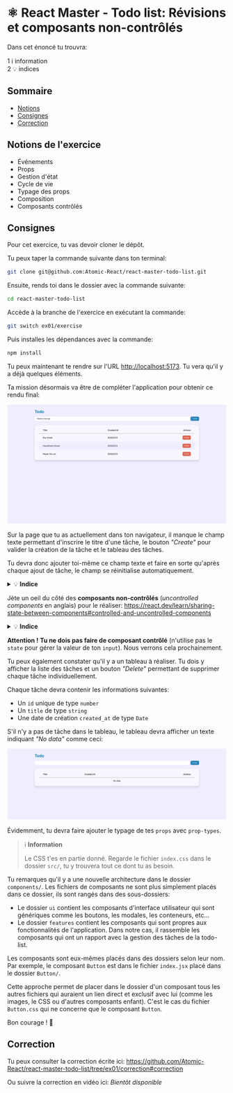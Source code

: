 # ⚛️ React Master - Todo list: Révisions et composants non-contrôlés

Dans cet énoncé tu trouvra:

1 ℹ️ information<br>
2 💡 indices

## Sommaire

<!-- no toc -->
* [Notions](#notions-de-lexercice)
* [Consignes](#consignes)
* [Correction](#correction)

## Notions de l'exercice

* Événements
* Props
* Gestion d'état
* Cycle de vie
* Typage des props
* Composition
* Composants contrôlés

## Consignes

Pour cet exercice, tu vas devoir cloner le dépôt.

Tu peux taper la commande suivante dans ton terminal:

```bash
git clone git@github.com:Atomic-React/react-master-todo-list.git
```

Ensuite, rends toi dans le dossier avec la commande suivante:

```bash
cd react-master-todo-list
```

Accède à la branche de l'exercice en exécutant la commande:

```bash
git switch ex01/exercise
```

Puis installes les dépendances avec la commande:

```bash
npm install
```

Tu peux maintenant te rendre sur l'URL <http://localhost:5173>. Tu vera qu'il y a déjà quelques éléments.

Ta mission désormais va être de compléter l'application pour obtenir ce rendu final:

![Todo list](docs/todo-list.png)

Sur la page que tu as actuellement dans ton navigateur, il manque le champ texte permettant d'inscrire le titre d'une tâche, le bouton _"Create"_ pour valider la création de la tâche et le tableau des tâches.

Tu devra donc ajouter toi-même ce champ texte et faire en sorte qu'après chaque ajout de tâche, le champ se réinitialise automatiquement.

<details>
 <summary>💡 <b>Indice</b></summary>

 > Pour réinitialiser le champ, il se peut que tu éprouves de la difficulté à le faire sans que cela n'occasionne un bug lors de l'ajout d'une tâche au tableau.
 >
 > Si tu réinitialises le champ dans la fonction d'ajout d'une tâche, même après l'exécution de la mise à jour du `state`, il se peut que la tâche que tu viens d'ajouter se voit perdre son `title`.
 >
 > C'est dû au fait que le _setter_ du `state` est asynchrone.
 >
 > Tu peux contourner le problème en utilisant le cycle de vie avec `useEffect` en le mettant en écoute sur les mises à jour apportées au tableau des tâches dans le `state`

</details>

Jète un oeil du côté des **composants non-contrôlés** (_uncontrolled components_ en anglais) pour le réaliser: <https://react.dev/learn/sharing-state-between-components#controlled-and-uncontrolled-components>

<details>
 <summary>💡 <b>Indice</b></summary>

 > Le hook `useRef` permet d'interagir avec des éléments HTML. Il est utilisé pour interagir avec les `input` et faire ce que l'on appelle des "champs non-controllés"
 >
 > Voici le lien vers la documentation de **React** qui parle de `useRef`: <https://react.dev/reference/react/useRef>

</details>

**Attention !** **Tu ne dois pas faire de composant contrôlé** (n'utilise pas le `state` pour gérer la valeur de ton `input`). Nous verrons cela prochainement.

Tu peux également constater qu'il y a un tableau à réaliser. Tu dois y afficher la liste des tâches et un bouton _"Delete"_ permettant de supprimer chaque tâche individuellement.

Chaque tâche devra contenir les informations suivantes:

* Un `id` unique de type `number`
* Un `title` de type `string`
* Une date de création `created_at` de type `Date`

S'il n'y a pas de tâche dans le tableau, le tableau devra afficher un texte indiquant _"No data"_ comme ceci:

![Todo list no data](docs/todo-list-no-data.png)

Évidemment, tu devra faire ajouter le typage de tes `props` avec `prop-types`.

> ℹ️ **Information**
>
> Le CSS t'es en partie donné. Regarde le fichier `index.css` dans le dossier `src/`, tu y trouvera tout ce dont tu as besoin.

Tu remarques qu'il y a une nouvelle architecture dans le dossier `components/`. Les fichiers de composants ne sont plus simplement placés dans ce dossier, ils sont rangés dans des sous-dossiers:

* Le dossier `ui` contient les composants d'interface utilisateur qui sont génériques comme les boutons, les modales, les conteneurs, etc...
* Le dossier `features` contient les composants qui sont propres aux fonctionnalités de l'application. Dans notre cas, il rassemble les composants qui ont un rapport avec la gestion des tâches de la todo-list.

Les composants sont eux-mêmes placés dans des dossiers selon leur nom. Par exemple, le composant `Button` est dans le fichier `index.jsx` placé dans le dossier `Button/`.

Cette approche permet de placer dans le dossier d'un composant tous les autres fichiers qui auraient un lien direct et exclusif avec lui (comme les images, le CSS ou d'autres composants enfant). C'est le cas du fichier `Button.css` qui ne concerne que le composant `Button`.

Bon courage ! 💪

## Correction

Tu peux consulter la correction écrite ici: <https://github.com/Atomic-React/react-master-todo-list/tree/ex01/correction#correction>

Ou suivre la correction en vidéo ici: _Bientôt disponible_
